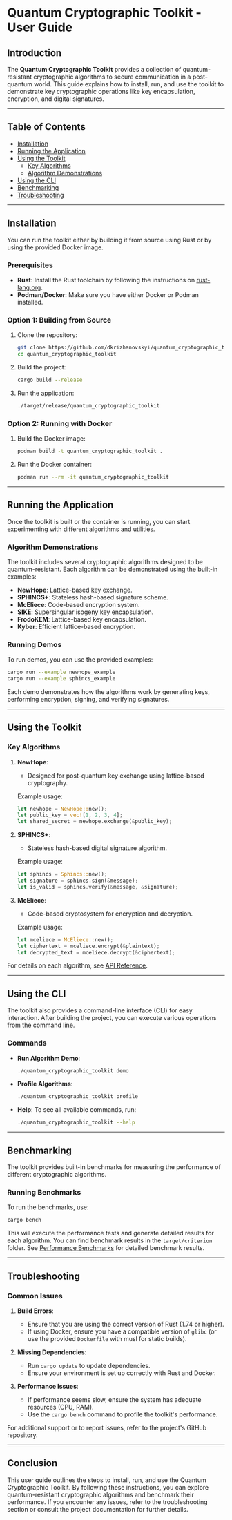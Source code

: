 # Quantum Cryptographic Toolkit - User Guide

## Introduction

The **Quantum Cryptographic Toolkit** provides a collection of quantum-resistant cryptographic algorithms to secure communication in a post-quantum world. This guide explains how to install, run, and use the toolkit to demonstrate key cryptographic operations like key encapsulation, encryption, and digital signatures.

---

## Table of Contents

- [Installation](#installation)
- [Running the Application](#running-the-application)
- [Using the Toolkit](#using-the-toolkit)
  - [Key Algorithms](#key-algorithms)
  - [Algorithm Demonstrations](#algorithm-demonstrations)
- [Using the CLI](#using-the-cli)
- [Benchmarking](#benchmarking)
- [Troubleshooting](#troubleshooting)
  
---

## Installation

You can run the toolkit either by building it from source using Rust or by using the provided Docker image.

### Prerequisites

- **Rust**: Install the Rust toolchain by following the instructions on [rust-lang.org](https://www.rust-lang.org/tools/install).
- **Podman/Docker**: Make sure you have either Docker or Podman installed.

### Option 1: Building from Source

1. Clone the repository:

   ```bash
   git clone https://github.com/dkrizhanovskyi/quantum_cryptographic_toolkit.git
   cd quantum_cryptographic_toolkit
   ```

2. Build the project:

   ```bash
   cargo build --release
   ```

3. Run the application:

   ```bash
   ./target/release/quantum_cryptographic_toolkit
   ```

### Option 2: Running with Docker

1. Build the Docker image:

   ```bash
   podman build -t quantum_cryptographic_toolkit .
   ```

2. Run the Docker container:

   ```bash
   podman run --rm -it quantum_cryptographic_toolkit
   ```

---

## Running the Application

Once the toolkit is built or the container is running, you can start experimenting with different algorithms and utilities.

### Algorithm Demonstrations

The toolkit includes several cryptographic algorithms designed to be quantum-resistant. Each algorithm can be demonstrated using the built-in examples:

- **NewHope**: Lattice-based key exchange.
- **SPHINCS+**: Stateless hash-based signature scheme.
- **McEliece**: Code-based encryption system.
- **SIKE**: Supersingular isogeny key encapsulation.
- **FrodoKEM**: Lattice-based key encapsulation.
- **Kyber**: Efficient lattice-based encryption.

### Running Demos

To run demos, you can use the provided examples:

```bash
cargo run --example newhope_example
cargo run --example sphincs_example
```

Each demo demonstrates how the algorithms work by generating keys, performing encryption, signing, and verifying signatures.

---

## Using the Toolkit

### Key Algorithms

1. **NewHope**:
   - Designed for post-quantum key exchange using lattice-based cryptography.
   
   Example usage:
   ```rust
   let newhope = NewHope::new();
   let public_key = vec![1, 2, 3, 4];
   let shared_secret = newhope.exchange(&public_key);
   ```

2. **SPHINCS+**:
   - Stateless hash-based digital signature algorithm.
   
   Example usage:
   ```rust
   let sphincs = Sphincs::new();
   let signature = sphincs.sign(&message);
   let is_valid = sphincs.verify(&message, &signature);
   ```

3. **McEliece**:
   - Code-based cryptosystem for encryption and decryption.
   
   Example usage:
   ```rust
   let mceliece = McEliece::new();
   let ciphertext = mceliece.encrypt(&plaintext);
   let decrypted_text = mceliece.decrypt(&ciphertext);
   ```

For details on each algorithm, see [API Reference](./api_reference.md).

---

## Using the CLI

The toolkit also provides a command-line interface (CLI) for easy interaction. After building the project, you can execute various operations from the command line.

### Commands

- **Run Algorithm Demo**:
  ```bash
  ./quantum_cryptographic_toolkit demo
  ```

- **Profile Algorithms**:
  ```bash
  ./quantum_cryptographic_toolkit profile
  ```

- **Help**:
  To see all available commands, run:
  ```bash
  ./quantum_cryptographic_toolkit --help
  ```

---

## Benchmarking

The toolkit provides built-in benchmarks for measuring the performance of different cryptographic algorithms.

### Running Benchmarks

To run the benchmarks, use:

```bash
cargo bench
```

This will execute the performance tests and generate detailed results for each algorithm. You can find benchmark results in the `target/criterion` folder. See [Performance Benchmarks](./performance_benchmarks.md) for detailed benchmark results.

---

## Troubleshooting

### Common Issues

1. **Build Errors**:
   - Ensure that you are using the correct version of Rust (1.74 or higher).
   - If using Docker, ensure you have a compatible version of `glibc` (or use the provided `Dockerfile` with musl for static builds).

2. **Missing Dependencies**:
   - Run `cargo update` to update dependencies.
   - Ensure your environment is set up correctly with Rust and Docker.

3. **Performance Issues**:
   - If performance seems slow, ensure the system has adequate resources (CPU, RAM).
   - Use the `cargo bench` command to profile the toolkit's performance.

For additional support or to report issues, refer to the project's GitHub repository.

---

## Conclusion

This user guide outlines the steps to install, run, and use the Quantum Cryptographic Toolkit. By following these instructions, you can explore quantum-resistant cryptographic algorithms and benchmark their performance. If you encounter any issues, refer to the troubleshooting section or consult the project documentation for further details.

